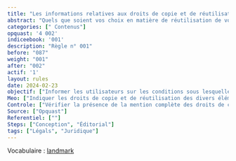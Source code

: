 ```yaml
---
title: "Les informations relatives aux droits de copie et de réutilisation  sont disponibles" 
abstract: "Quels que soient vos choix en matière de réutilisation de vos contenus, il est essentiel d’informer les lecteurs sur leurs droits dans ce domaine."
categories: [" Contenus"]
opquast: '4 002'
indiceebook: '001'
description: "Règle n° 001"
before: "087"
weight: "001"
after: "002"
actif: '1'
layout: rules
date: 2024-02-23
objectif: ["Informer les utilisateurs sur les conditions sous lesquelles sont publiés les contenus.", "Informer les utilisateurs sur les conditions de copie et de réutilisation."]
Meo: ["Indiquer les droits de copie et de réutilisation des divers éléments du livre sur une ou plusieurs page dédiées et identifiées telles quelles (page de copyrights et page de crédits)."]
Controle: ["Vérifier la présence de la mention complète des droits de copie et de réutilisation dans une ou plusieurs pages dédiées accessibles par la table des matières ou via un ou des points de repère (landmark)."]
Source: ["Opquast"]
Referentiel: [""]
Steps: ["Conception", "Éditorial"]
tags: ["Légals", "Juridique"]
---
```


Vocabulaire : [landmark](../../vocabulaire#landmarks)